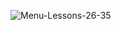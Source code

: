 ![Menu-Lessons-26-35](https://github.com/spectrumcomputing/ZX-Spectrum/blob/main/The%20Complete%20Machine%20Code%20Tutor/Images/MachineCodeTutor_Menu_4.png)

